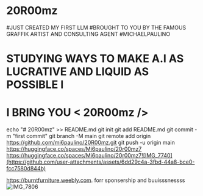 # 20R00mz
#JUST CREATED MY FIRST LLM 
#BROUGHT TO YOU BY THE FAMOUS GRAFFIK ARTIST AND CONSULTING AGENT #MICHAELPAULINO
# STUDYING WAYS TO MAKE A.I AS LUCRATIVE AND LIQUID AS POSSIBLE l
# I BRING YOU < 20R00mz />
echo "# 20R00mz" >> README.md
git init
git add README.md
git commit -m "first commit"
git branch -M main
git remote add origin https://github.com/mi6paulino/20R00mz.git
git push -u origin main
https://huggingface.co/spaces/Mi6paulino/20r00mz7
https://huggingface.co/spaces/Mi6paulino/20r00mz7![IMG_7740](https://github.com/user-attachments/assets/6dd29c4a-3fbd-44a8-bce0-fcc7580d844b)

https://burntfurniture.weebly.com. forr sponsership and buuisssnessss![IMG_7806](https://github.com/user-attachments/assets/99e314ea-9b2d-41bb-8a51-6fc0057a4ccc)
